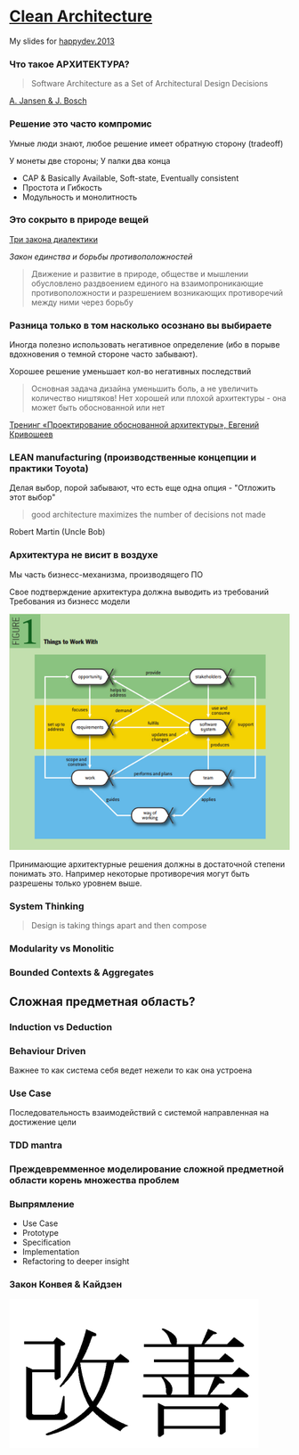 # [Clean Architecture](http://niquola.github.io/happydev-2013-slides/)

My slides for [happydev.2013](http://2013.happydev.ru)

### Что такое АРХИТЕКТУРА?

> Software Architecture as a Set of Architectural Design Decisions

[A. Jansen & J. Bosch](http://new.csd.uwo.ca/courses/CS4471b/secure/Additional%20Resources/020_Architectures.dir/1_WICSA_Confs/WICSA_2005_Pittsburgh/2005_papers/18500111.pdf)

### Решение это часто компромис

Умные люди знают, любое решение имеет обратную сторону (tradeoff)

У монеты две стороны; У палки два конца

* CAP & Basically Available, Soft-state, Eventually consistent
* Простота и Гибкость
* Модульность и монолитность

### Это сокрыто в природе вещей

[Три закона диалектики](http://ru.wikipedia.org/wiki/%D0%97%D0%B0%D0%BA%D0%BE%D0%BD%D1%8B_%D1%84%D0%B8%D0%BB%D0%BE%D1%81%D0%BE%D1%84%D0%B8%D0%B8#.D0.92_.D0.B4.D0.B8.D0.B0.D0.BB.D0.B5.D0.BA.D1.82.D0.B8.D1.87.D0.B5.D1.81.D0.BA.D0.BE.D0.BC_.D0.BC.D0.B0.D1.82.D0.B5.D1.80.D0.B8.D0.B0.D0.BB.D0.B8.D0.B7.D0.BC.D0.B5)

*Закон единства и борьбы противоположностей*

> Движение и развитие в природе, обществе и мышлении
> обусловлено раздвоением единого на взаимопроникающие противоположности
> и разрешением возникающих противоречий между ними через борьбу

### Разница только в том насколько осознано вы выбираете

Иногда полезно использовать негативное определение
(ибо в порыве вдохновения о темной стороне часто забывают).

Хорошее решение уменьшает кол-во негативных последствий

>  Основная задача дизайна уменьшить боль, а не увеличить количество ништяков!
>  Нет хорошей или плохой архитектуры - она может быть обоснованной или нет

[Тренинг «Проектирование обоснованной архитектуры», Евгений Кривошеев](http://jugru.timepad.ru/event/80808/)

### LEAN manufacturing (производственные концепции и практики Toyota)

Делая выбор, порой забывают, что есть еще одна опция - "Отложить этот выбор"

> good architecture maximizes
> the number of decisions
> not made

Robert Martin (Uncle Bob)</h4>

### Архитектура не висит в воздухе

Мы часть бизнесс-механизма, производящего ПО

Свое подтверждение архитектура должна выводить из требований
Требования из бизнесс модели

![semat](semat.png)

Принимающие архитектурные решения должны в достаточной степени понимать это.
Например некоторые противоречия могут быть разрешены только уровнем выше.

### System Thinking

> Design is taking things apart
> and then compose


### Modularity vs Monolitic

### Bounded Contexts & Aggregates

## Сложная предметная область?
### Induction vs Deduction


### Behaviour Driven
Важнее то как система себя ведет
нежели то как она устроена

### Use Case
Последовательность взаимодействий с системой направленная на достижение цели

### TDD mantra

### Преждевремменное моделирование сложной предметной области корень множества проблем

### Выпрямление

* Use Case
* Prototype
* Specification
* Implementation
* Refactoring to deeper insight

### Закон Конвея & Кайдзен
![](kaizen.png)
